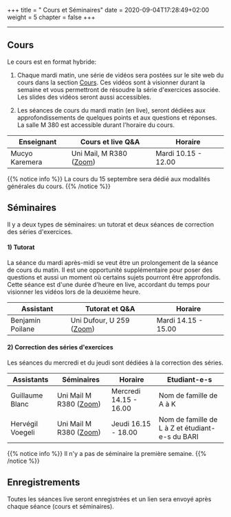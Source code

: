 +++
title = " Cours et Séminaires"
date = 2020-09-04T17:28:49+02:00
weight = 5
chapter = false
+++
<!--
# Information générale


### Lieu et horaire

- **Lieu:** Uni-Mail, M 2150
- **horaire:** Thursdays 14:15 - 18:00

### Course Websites

- **Course Website:** <https://mkaremera-math1.netlify.app/>
- **Forum et quizz:**  [Moodle](https://moodle.unige.ch/course/view.php?id=8193)

# Enseignant et assistants 
-->

-------

## Cours 
<!--
- **Nom:** Mucyo Karemera 
- **Email:** mucyo.karemera@unige.ch
- **Office:** Uni-Mail 3208
- **Office Hours:** Thursdays 13:00 - 14:00
-->


Le cours est en format hybride:

1) Chaque mardi matin, une série de vidéos sera postées sur le site web du cours dans la section [Cours](https://mkaremera-math1.netlify.app/cours/). Ces vidéos sont à visionner durant la semaine et vous permettront de résoudre la série d'exercices associée. Les slides des vidéos seront aussi accessibles.

2) Les séances de cours du mardi matin (en live), seront dédiées aux approfondissements de quelques points et aux questions et réponses. La salle M 380 est accessible durant l'horaire du cours. 

| Enseignant |   Cours et live Q&A | Horaire |
| ------ |  ----------- | ----------- |
| Mucyo Karemera   | Uni Mail, M R380 ([Zoom]( https://unige.zoom.us/j/95192904685)) |Mardi 10.15 - 12.00  |

{{% notice info %}}
La cours du 15 septembre sera dédié aux modalités générales du cours.
{{% /notice %}}

## Séminaires 

Il y a deux types de séminaires: un tutorat et deux séances de correction des séries d'exercices.


#### 1) Tutorat

La séance du mardi après-midi se veut être un prolongement de la séance de cours du matin. Il est une opportunité supplémentaire pour poser des questions et aussi un moment où certains sujets pourront être approfondis. Cette séance est d'une durée d'heure en live, accordant du temps pour visionner les vidéos lors de la deuxième heure.

| Assistant |   Tutorat et Q&A | Horaire |
| ------ | ------| ------ |  
| Benjamin Poilane | Uni Dufour, U 259 ([Zoom](https://unige.zoom.us/j/93326172170)) | Mardi 14.15 - 15.00  |


#### 2) Correction des séries d'exercices

Les séances du mercredi et du jeudi sont dédiées à la correction des séries. 

| Assistants | Séminaires | Horaire | Etudiant-e-s |
| ------ | ------ | ------ | ----------- | 
| Guillaume Blanc   | Uni Mail M R380 ([Zoom](unige.zoom.us/my/willwhite)) | Mercredi 14.15 - 16.00  | Nom de famille de A à K
| Hervégil Voegeli    | Uni Mail M R380 ([Zoom](https://unige.zoom.us/s/92184203611))  | Jeudi 16.15 - 18.00  | Nom de famille de L à Z et étudiant-e-s du BARI

{{% notice info %}}
Il n'y a pas de séminaire la première semaine.
{{% /notice %}}

## Enregistrements

Toutes les séances live seront enregistrées et un lien sera envoyé après chaque séance (cours et séminaires).

<!--
Tentative list of topics that will be discussed in this class are listed below:

- **Reproducible research:** `knitr` and `rmarkdown`;
- **Version control:** `Github`;
- **Introduction to programming:** Data structures, logical operators, control structures and functions;
- **Visualizations:** Exploratory data analysis with Base R and `ggplot2`;
- **R packages:** Construction of R-packages using `devtools`, `roxygen2`, `pkgdown`;
- **Web scrapping:** Automatic extraction of data from websites using `rvest` and `quantmod`;
- **Web applications:** Interactive web apps using Shiny;
- **High performance computing:** `Rcpp`.
-->
